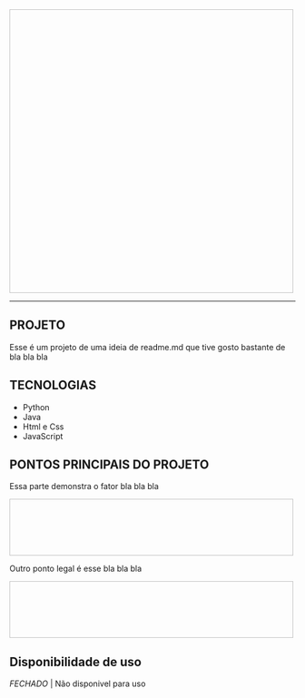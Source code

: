 <img hef="#" height="500px" width="500px">
<br>

____

<h2>PROJETO</h2>
<p>
Esse é um projeto de uma ideia de readme.md que tive
gosto bastante de bla bla bla
</p>
<h2>TECNOLOGIAS</h2>
  
<ul>
  
<li>Python</li>
<li>Java</li>
<li>Html e Css</li>
<li>JavaScript</li>

</ul>
<h2>PONTOS PRINCIPAIS DO PROJETO</h2>
<p>Essa parte demonstra o fator bla bla bla</p>
<img href="#" height="100px" width="500px">
<p>Outro ponto legal é esse bla bla bla </p>
<img href="#" height="100px" width="500px">
<h2>Disponibilidade de uso</h2>
<p><i>FECHADO</i> | Não disponivel para uso</p>
